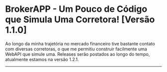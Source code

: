 # BrokerAPP - Um Pouco de Código que Simula Uma Corretora! [Versão 1.1.0]
Ao longo da minha trajetória no mercado financeiro tive bastante contato com diversas corretoras, o que me permitiu construir facilmente uma WebAPI que simule uma. Releases serão postados ao longo do tempo, atualmente estamos na versão 1.2.1. 

---------------------------------------------------------------------------------------------------------------------------------------------------------------------------------
